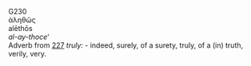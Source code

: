 <body>
  <p>G230<br>  ἀληθῶς  <br> alēthōs  <br><i>al-ay-thoce‘ </i><br>Adverb from <a href="g0227.htm">227</a>  <i>truly:</i> - indeed, surely, of a surety, truly, of a (in) truth, verily, very.<br></p>
 </body>